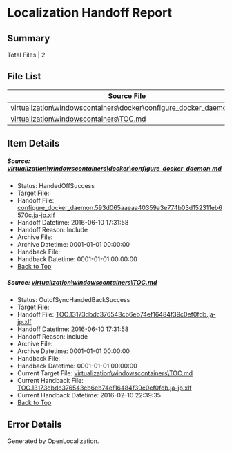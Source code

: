 # <a name='report-top'></a> Localization Handoff Report

## Summary
 Total Files | 2

## File List
 Source File | Status | Details 
 ----------- | ------ | ------- 
 [virtualization\windowscontainers\docker\configure_docker_daemon.md](https://github.com/Microsoft/Virtualization-Documentation-Private/blob/cddbcb2f16f47b14b7824e542af8c99b00984824/virtualization/windowscontainers/docker/configure_docker_daemon.md) | HandedOffSuccess | [Details](#5b9cff70c6ed45c16af877f424416aaa90813900245)
 [virtualization\windowscontainers\TOC.md](https://github.com/Microsoft/Virtualization-Documentation-Private/blob/cddbcb2f16f47b14b7824e542af8c99b00984824/virtualization/windowscontainers/TOC.md) | OutofSyncHandedBackSuccess | [Details](#faf591e7168736a4ac77481760f1b22b2932eeb1322)

## Item Details
##### <a name='5b9cff70c6ed45c16af877f424416aaa90813900245'></a> Source: [virtualization\windowscontainers\docker\configure_docker_daemon.md](https://github.com/Microsoft/Virtualization-Documentation-Private/blob/cddbcb2f16f47b14b7824e542af8c99b00984824/virtualization/windowscontainers/docker/configure_docker_daemon.md)
* Status: HandedOffSuccess
* Target File: 
* Handoff File: [configure_docker_daemon.593d065aaeaa40359a3e774b03d152311eb6570c.ja-jp.xlf](https://github.com/Microsoft/Virtualization-Documentation-Private.handoff/blob/433b9840228547c73a522d2f5059bd6ca5bd6f83/ol-handoff/Microsoft/Virtualization-Documentation-Private.ja-jp/live/configure_docker_daemon.593d065aaeaa40359a3e774b03d152311eb6570c.ja-jp.xlf)
* Handoff Datetime: 2016-06-10 17:31:58
* Handoff Reason: Include
* Archive File: 
* Archive Datetime: 0001-01-01 00:00:00
* Handback File: 
* Handback Datetime: 0001-01-01 00:00:00
* [Back to Top](#report-top)

##### <a name='faf591e7168736a4ac77481760f1b22b2932eeb1322'></a> Source: [virtualization\windowscontainers\TOC.md](https://github.com/Microsoft/Virtualization-Documentation-Private/blob/cddbcb2f16f47b14b7824e542af8c99b00984824/virtualization/windowscontainers/TOC.md)
* Status: OutofSyncHandedBackSuccess
* Target File: 
* Handoff File: [TOC.13173dbdc376543cb6eb74ef16484f39c0ef0fdb.ja-jp.xlf](https://github.com/Microsoft/Virtualization-Documentation-Private.handoff/blob/433b9840228547c73a522d2f5059bd6ca5bd6f83/ol-handoff/Microsoft/Virtualization-Documentation-Private.ja-jp/live/TOC.13173dbdc376543cb6eb74ef16484f39c0ef0fdb.ja-jp.xlf)
* Handoff Datetime: 2016-06-10 17:31:58
* Handoff Reason: Include
* Archive File: 
* Archive Datetime: 0001-01-01 00:00:00
* Handback File: 
* Handback Datetime: 0001-01-01 00:00:00
* Current Target File: [virtualization\windowscontainers\TOC.md](https://github.com/Microsoft/Virtualization-Documentation-Private.ja-jp/blob/08466cdb6c1637439a0c224c424de7fb40768557/virtualization/windowscontainers/TOC.md)
* Current Handback File: [TOC.13173dbdc376543cb6eb74ef16484f39c0ef0fdb.ja-jp.xlf](https://github.com/Microsoft/Virtualization-Documentation-Private.handback/blob/815bf212830738301357efd4bbfbfa99e15e5e22/ol-handback/Microsoft/Virtualization-Documentation-Private.ja-jp/live/TOC.13173dbdc376543cb6eb74ef16484f39c0ef0fdb.ja-jp.xlf)
* Current Handback Datetime: 2016-02-10 22:39:35
* [Back to Top](#report-top)


## Error Details

Generated by OpenLocalization.
